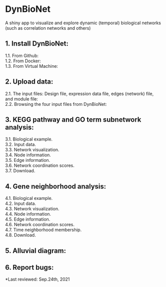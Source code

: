 # DynBioNet
A shiny app to visualize and explore dynamic (temporal) biological networks (such as correlation networks and others)<br>

## 1. Install DynBioNet:
1.1. From Github:<br>
1.2. From Docker:<br>
1.3. From Virtual Machine:<br>

## 2. Upload data:
2.1. The input files: Design file, expression data file, edges (network) file, and module file:<br>
2.2. Browsing the four input files from DynBioNet:<br>

## 3. KEGG pathway and GO term subnetwork analysis:
3.1. Biological example.<br>
3.2. Input data.<br>
3.3. Network visualization.<br>
3.4. Node information.<br>
3.5. Edge information.<br>
3.6. Network coordination scores.<br>
3.7. Download.<br>

## 4. Gene neighborhood analysis:
4.1. Biological example.<br>
4.2. Input data.<br>
4.3. Network visualization.<br>
4.4. Node information.<br>
4.5. Edge information.<br>
4.6. Network coordination scores.<br>
4.7. Time neighborhood membership.<br>
4.8. Download.<br>

## 5. Alluvial diagram:

## 6. Report bugs:

*Last reviewed: Sep.24th, 2021
